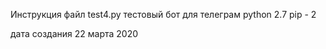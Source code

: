 Инструкция
файл test4.py
тестовый бот для телеграм
python 2.7  pip - 2


дата  создания 22 марта 2020
